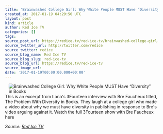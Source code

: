 ```yaml
---
title: 'Brainwashed College Girl: Why White People MUST Have “Diversity” in Books'
created_at: 2017-01-19 04:29:50 UTC
layout: post
kind: article
author: Red Ice TV
categories: []
tags: 
source_post_url: https://redice.tv/red-ice-tv/brainwashed-college-girl-why-white-people-must-have-diversity-in-books
source_twitter_url: http://twitter.com/redice
source_twitter: redice
source_blog_name: Red Ice TV
source_blog_slug: red-ice-tv
source_blog_url: https://redice.tv/red-ice-tv
source_image_url: 
date: '2017-01-19T00:00:00.000+00:00'
---
```

<img align="left" hspace="12" alt="Brainwashed College Girl: Why White People MUST Have &ldquo;Diversity&rdquo; in Books" src="https://rdice.net/a/c/t/17/RITV-Forced-Diversity-in-Publishing.9cd7b47f.jpg"> This is an excerpt from Lana's 3Fourteen interview with Bre Faucheux titled, The Problem With Diversity in Books. They laugh at a college girl who made a video about why we must have diversity in publishing in response to Bre's video arguing against it.
Watch the full 3Fourteen show with Bre Faucheux here<div class="">
    <i>Source: <a href="https://redice.tv/red-ice-tv">Red Ice TV</a></i>
</div>
